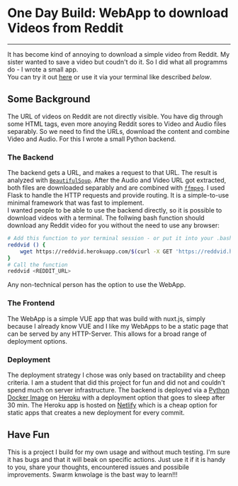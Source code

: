 
# One Day Build: WebApp to download Videos from Reddit 
---
It has become kind of annoying to download a simple video from Reddit. My sister wanted to save a video but coudn't do it. So I did what all programms do - I wrote a small app.  
You can try it out [here](https://reddvid.netlify.app/) or use it via your terminal like described *below*.

## Some Background
The URL of videos on Reddit are not directly visible. You have dig through some HTML tags, even more anoying Reddit sores to Video and Audio files separably. So we need to find the URLs, download the content and combine Video and Audio. For this I wrote a small Python backend.  

### The Backend
The backend gets a URL, and makes a request to that URL. The result is analyzed with [`BeautifulSoup`](https://www.crummy.com/software/BeautifulSoup/bs4/doc/). After the Audio and Video URL got extracted, both files are downloaded separably and are combined with [`ffmpeg`](https://ffmpeg.org/). 
I used Flask to handle the HTTP requests and provide routing. It is a simple-to-use minimal framework that was fast to implement.  
I wanted people to be able to use the backend directly, so it is possible to download videos with a terminal. The follwing bash function should download any Reddit video for you without the need to use any browser:
```bash
# Add this function to yor terminal session - or put it into your .bash_rc
reddvid () {
    wget https://reddvid.herokuapp.com/$(curl -X GET 'https://reddvid.herokuapp.com/' --form "url=\"${1}\"}"  | jq -r '.download')
}
# Call the function
reddvid <REDDIT_URL>
```
Any non-technical person has the option to use the WebApp. 
### The Frontend
The WebApp is a simple VUE app that was build with nuxt.js, simply because I already know VUE and I like my WebApps to be a static page that can be served by any HTTP-Server. This allows for a broad range of deployment options.  

### Deployment
The deployment strategy I chose was only based on tractability and cheep criteria. I am a student that did this project for fun and did not and couldn't spend much on server infrastructure. The backend is deployed via a [Python Docker Image](https://hub.docker.com/r/hegerdes/reddvid) on [Heroku](https://heroku.com/) with a deployment option that goes to sleep after 30 min. The Heroku app is hosted on [Netlify](https://www.netlify.com/) which is a cheap option for static apps that creates a new deployment for every commit.
## Have Fun
This is a project I build for my own usage and without much testing. I'm sure it has bugs and that it will beak on specific actions. Just use it if it is handy to you, share your thoughts, encountered issues and possibile improvements. Swarm knwolage is the bast way to learn!!! 